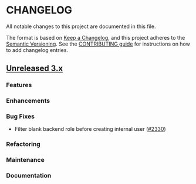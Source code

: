 # CHANGELOG
All notable changes to this project are documented in this file.

The format is based on [Keep a Changelog](https://keepachangelog.com/en/1.0.0/), and this project adheres to the [Semantic Versioning](https://semver.org/spec/v2.0.0.html). See the [CONTRIBUTING guide](./CONTRIBUTING.md#Changelog) for instructions on how to add changelog entries.

## [Unreleased 3.x]

### Features

### Enhancements


### Bug Fixes
- Filter blank backend role before creating internal user ([#2330](https://github.com/opensearch-project/security-dashboards-plugin/pull/2330))

### Refactoring


### Maintenance

### Documentation

[Unreleased 3.x]: https://github.com/opensearch-project/security-dashboards-plugin/compare/3.3...main
